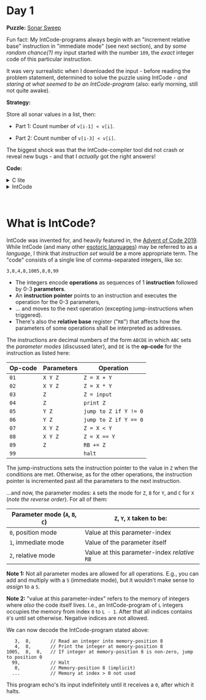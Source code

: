 # Day 1

**Puzzle:** [Sonar Sweep](https://adventofcode.com/2021/day/1)

Fun fact: My IntCode-programs always begin with an "increment relative base" instruction in "immediate mode" (see next section), and by *some random chance(?)* my input started with the number `109`, the *exact* integer code of this particular instruction.

It was very surrealistic when I downloaded the input - before reading the problem statement, determined to solve the puzzle using IntCode - *and staring at what seemed to be an IntCode-program* (also: early morning, still not quite awake).

**Strategy:**

Store all sonar values in a list, then:

- Part 1: Count number of `v[i-1] < v[i]`.

- Part 2: Count number of `v[i-3] < v[i]`. 

The biggest shock was that the IntCode-compiler tool did not crash or reveal new bugs - and that I *actually* got the right answers!

**Code:**


<details>
<summary>C lite</summary>

```
{% raw}
{% include_relative 2021/day01.c %}
{% endraw %}
```
</details>

<details>
<summary>IntCode</summary>

```
{% raw}
{% include_relative 2021/day01.intc %}
{% endraw %}
```
</details>

&nbsp;

# What is IntCode?
IntCode was invented for, and heavily featured in, the [Advent of Code 2019](https://adventofcode.com/2019). While IntCode (and many other [esotoric languages](https://esolangs.org/wiki/Esoteric_programming_language)) may be referred to as a *language*, I think that *instruction set* would be a more appropriate term. The "code" consists of a single line of comma-separated integers, like so:

```
3,8,4,8,1005,8,0,99
```

- The integers encode **operations** as sequences of 1 **instruction** followed by 0-3 **parameters**.
- An **instruction pointer** points to an instruction and executes the operation for the 0-3 parameters,
- ... and moves to the next operation (excepting jump-instructions when triggered).
- There's also the **relative base** register ("`RB`") that affects how the parameters of some operations shall be interpreted as addresses.

The instructions are decimal numbers of the form `ABCDE` in which `ABC` sets the *parameter modes* (discussed later), and `DE` is the **op-code** for the instruction as listed here:

| Op-code | Parameters     | Operation             |
| ------- | -------------- | --------------------- |
| `01`    | `X Y Z`        | `Z = X + Y`           |
| `02`    | `X Y Z`        | `Z = X * Y`           |
| `03`    | `Z`            | `Z = input`           |
| `04`    | `Z`            | `print Z`             |
| `05`    | `Y Z`          | `jump to Z if Y != 0` |
| `06`    | `Y Z`          | `jump to Z if Y == 0` |
| `07`    | `X Y Z`        | `Z = X < Y`           |
| `08`    | `X Y Z`        | `Z = X == Y`          |
| `09`    | `Z`            | `RB += Z`             |
| `99`    |                | `halt`                |

The jump-instructions sets the instruction pointer to the value in `Z` when the conditions are met. Otherwise, as for the other operations, the instruction pointer is incremented past all the parameters to the next instruction.

...and now, the parameter modes: `A` sets the mode for `Z`, `B` for `Y`, and `C` for `X` (*note the reverse order*). For all of them:

| Parameter mode (`A`, `B`, `C`) | `Z`, `Y`, `X` taken to be:                   |
| ------------------------------ | -------------------------------------------- |
| `0`, position mode             | Value at this parameter-index                |
| `1`, immediate mode            | Value of the parameter itself                |
| `2`, relative mode             | Value at this parameter-index *relative* `RB`|

**Note 1:** Not all parameter modes are allowed for all operations. E.g., you can add and multiply with a `5` (immediate mode), but it wouldn't make sense to *assign* to a `5`.

**Note 2:** "value at this parameter-index" refers to the memory of integers where *also* the code itself lives. I.e., an IntCode-program of `L` integers occupies the memory from index `0` to `L - 1`. After that all indices contains `0`'s until set otherwise. Negative indices are not allowed.

We can now decode the IntCode-program stated above:

```
   3,  8,       // Read an integer into memory-position 8
   4,  8,       // Print the integer at memory-position 8
1005,  8,  0,   // If integer at memory-position 8 is non-zero, jump to position 0
  99,           // Halt
   0,           // Memory-position 8 (implicit)
  ...           // Memory at index > 0 not used
```

This program echo's its input indefinitely until it receives a `0`, after which it halts.